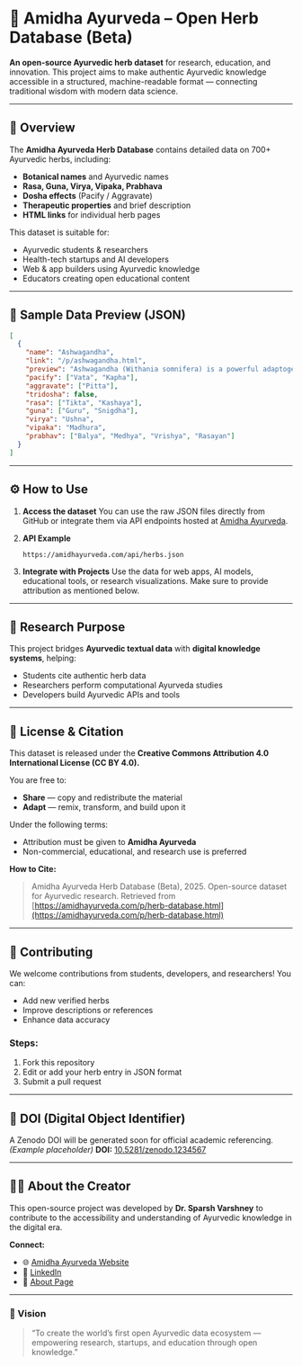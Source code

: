 # 🌿 Amidha Ayurveda – Open Herb Database (Beta)

**An open-source Ayurvedic herb dataset** for research, education, and innovation.
This project aims to make authentic Ayurvedic knowledge accessible in a structured, machine-readable format — connecting traditional wisdom with modern data science.

---

## 📖 Overview

The **Amidha Ayurveda Herb Database** contains detailed data on 700+ Ayurvedic herbs, including:

* **Botanical names** and Ayurvedic names
* **Rasa, Guna, Virya, Vipaka, Prabhava**
* **Dosha effects** (Pacify / Aggravate)
* **Therapeutic properties** and brief description
* **HTML links** for individual herb pages

This dataset is suitable for:

* Ayurvedic students & researchers
* Health-tech startups and AI developers
* Web & app builders using Ayurvedic knowledge
* Educators creating open educational content

---

## 💮 Sample Data Preview (JSON)

```json
[
  {
    "name": "Ashwagandha",
    "link": "/p/ashwagandha.html",
    "preview": "Ashwagandha (Withania somnifera) is a powerful adaptogen. It reduces stress, increases strength, and supports reproductive and nervous systems.",
    "pacify": ["Vata", "Kapha"],
    "aggravate": ["Pitta"],
    "tridosha": false,
    "rasa": ["Tikta", "Kashaya"],
    "guna": ["Guru", "Snigdha"],
    "virya": "Ushna",
    "vipaka": "Madhura",
    "prabhav": ["Balya", "Medhya", "Vrishya", "Rasayan"]
  }
]
```

---

## ⚙️ How to Use

1. **Access the dataset**
   You can use the raw JSON files directly from GitHub or integrate them via API endpoints hosted at [Amidha Ayurveda](https://amidhayurveda.com/p/herb-database.html).

2. **API Example**

   ```
   https://amidhayurveda.com/api/herbs.json
   ```

3. **Integrate with Projects**
   Use the data for web apps, AI models, educational tools, or research visualizations.
   Make sure to provide attribution as mentioned below.

---

## 🧠 Research Purpose

This project bridges **Ayurvedic textual data** with **digital knowledge systems**, helping:

* Students cite authentic herb data
* Researchers perform computational Ayurveda studies
* Developers build Ayurvedic APIs and tools

---

## 🧾 License & Citation

This dataset is released under the **Creative Commons Attribution 4.0 International License (CC BY 4.0).**

You are free to:

* **Share** — copy and redistribute the material
* **Adapt** — remix, transform, and build upon it

Under the following terms:

* Attribution must be given to **Amidha Ayurveda**
* Non-commercial, educational, and research use is preferred

**How to Cite:**

> Amidha Ayurveda Herb Database (Beta), 2025. Open-source dataset for Ayurvedic research.
> Retrieved from [https://amidhayurveda.com/p/herb-database.html](https://amidhayurveda.com/p/herb-database.html)

---

## 🧹 Contributing

We welcome contributions from students, developers, and researchers!
You can:

* Add new verified herbs
* Improve descriptions or references
* Enhance data accuracy

### Steps:

1. Fork this repository
2. Edit or add your herb entry in JSON format
3. Submit a pull request

---

## 🔗 DOI (Digital Object Identifier)

A Zenodo DOI will be generated soon for official academic referencing.
*(Example placeholder)*
**DOI:** [10.5281/zenodo.1234567](https://zenodo.org/)

---

## 👨‍⚕️ About the Creator

This open-source project was developed by **Dr. Sparsh Varshney** to contribute to the accessibility and understanding of Ayurvedic knowledge in the digital era.

**Connect:**

* 🌐 [Amidha Ayurveda Website](https://amidhayurveda.com)
* 💼 [LinkedIn](https://linkedin.com/in/sparshvarshney)
* 📄 [About Page](https://amidhayurveda.com/p/about.html)

---

### 💚 Vision

> “To create the world’s first open Ayurvedic data ecosystem —
> empowering research, startups, and education through open knowledge.”
